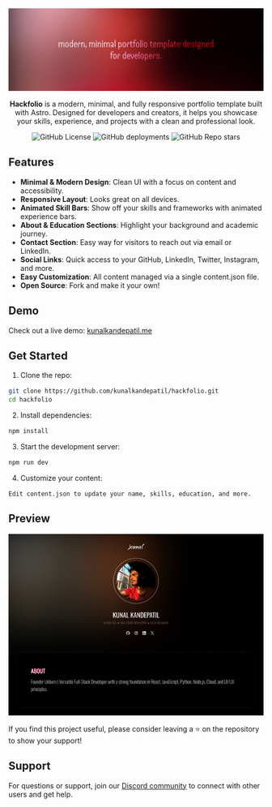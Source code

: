 <div align="center">
  <img src="public/header.jpg"/>
</div>

<p align="center"><b>Hackfolio</b> is a modern, minimal, and fully responsive portfolio template built with Astro. Designed for developers and creators, it helps you showcase your skills, experience, and projects with a clean and professional look.</p>

<div align="center">
  
![GitHub License](https://img.shields.io/github/license/kunalkandepatil/hackfolio?style=flat-square)
![GitHub deployments](https://img.shields.io/github/deployments/kunalkandepatil/hackfolio/Production?style=flat-square)
![GitHub Repo stars](https://img.shields.io/github/stars/kunalkandepatil/hackfolio?style=flat-square)

</div>

## Features
- **Minimal & Modern Design**: Clean UI with a focus on content and accessibility.
- **Responsive Layout**: Looks great on all devices.
- **Animated Skill Bars**: Show off your skills and frameworks with animated experience bars.
- **About & Education Sections**: Highlight your background and academic journey.
- **Contact Section**: Easy way for visitors to reach out via email or LinkedIn.
- **Social Links**: Quick access to your GitHub, LinkedIn, Twitter, Instagram, and more.
- **Easy Customization**: All content managed via a single content.json file.
- **Open Source**: Fork and make it your own!

## Demo
Check out a live demo: [kunalkandepatil.me](https://kunalkandepatil.me)

## Get Started
1. Clone the repo:
```bash
git clone https://github.com/kunalkandepatil/hackfolio.git 
cd hackfolio
```

2. Install dependencies:
```bash
npm install
```

3. Start the development server:
```bash
npm run dev
```

4. Customize your content:
```
Edit content.json to update your name, skills, education, and more.
```

## Preview
![alt text](public/preview.jpg)

If you find this project useful, please consider leaving a ⭐ on the repository to show your support!

## Support
For questions or support, join our [Discord community](https://discord.gg/5EZW4tc6AH) to connect with other users and get help.
